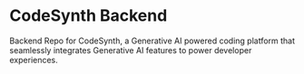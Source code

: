 # CodeSynth Backend

Backend Repo for CodeSynth, a Generative AI powered coding platform that seamlessly integrates Generative AI features to power developer experiences.
